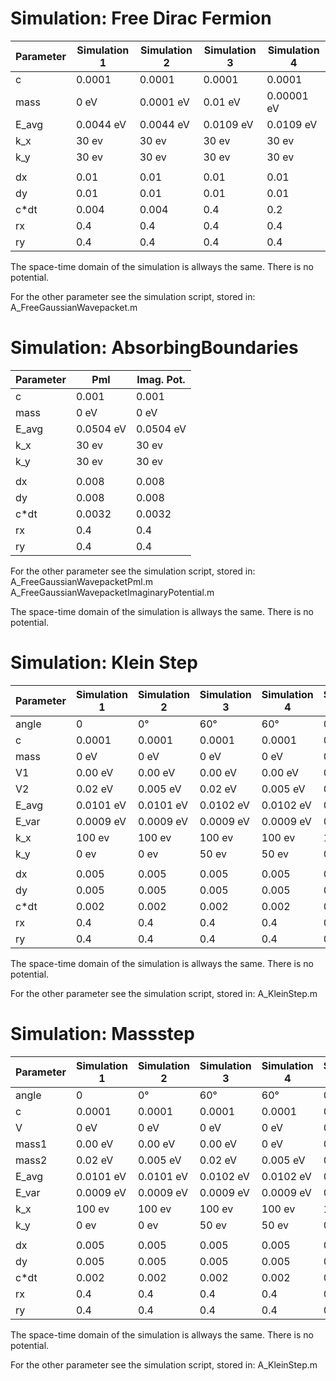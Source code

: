# Simulation: Free Dirac Fermion

| Parameter | Simulation 1 | Simulation 2 | Simulation 3 | Simulation 4 |
|---------- | ------------ | ------------ | ------------ | ------------ |
|   c       |   0.0001     |   0.0001     |   0.0001     |   0.0001     |
|   mass    |     0 eV     |   0.0001 eV  |   0.01  eV   |  0.00001 eV  |  
|   E_avg   |   0.0044 eV  |   0.0044 eV  |   0.0109 eV  |   0.0109 eV  |
|   k_x     |   30 ev      |   30 ev      |   30 ev      |   30 ev      |
|   k_y     |   30 ev      |   30 ev      |   30 ev      |   30 ev      |
|           |              |              |              |              |
|   dx      |    0.01      |    0.01      |    0.01      |    0.01      |
|   dy      |    0.01      |    0.01      |    0.01      |    0.01      |
|   c*dt    |    0.004     |    0.004     |    0.4       |    0.2       |
|   rx      |    0.4       |    0.4       |    0.4       |    0.4       |
|   ry      |    0.4       |    0.4       |    0.4       |    0.4       |

The space-time domain of the simulation is allways the same.
There is no potential.

For the other parameter see the simulation script, stored in:
    A_FreeGaussianWavepacket.m

# Simulation: AbsorbingBoundaries

| Parameter |     Pml      |  Imag. Pot.  |
|---------- | ------------ | ------------ |
|   c       |   0.001      |   0.001      |
|   mass    |    0 eV      |    0 eV      |
|   E_avg   |   0.0504 eV  |   0.0504 eV  |
|   k_x     |   30 ev      |   30 ev      |
|   k_y     |   30 ev      |   30 ev      |
|           |              |              |
|   dx      |    0.008     |    0.008     |
|   dy      |    0.008     |    0.008     |
|   c*dt    |    0.0032    |    0.0032    |
|   rx      |    0.4       |    0.4       |
|   ry      |    0.4       |    0.4       |

For the other parameter see the simulation script, stored in:
    A_FreeGaussianWavepacketPml.m
    A_FreeGaussianWavepacketImaginaryPotential.m

The space-time domain of the simulation is allways the same.
There is no potential.

# Simulation: Klein Step

| Parameter | Simulation 1 | Simulation 2 | Simulation 3 | Simulation 4 | Simulation 5 |
|---------- | ------------ | ------------ | ------------ | ------------ | ------------ |
|   angle   |      0       |     0°       |      60°     |     60°      |       0°     |
|   c       |   0.0001     |   0.0001     |   0.0001     |   0.0001     |   0.0001     |
|   mass    |     0 eV     |     0 eV     |     0 eV     |     0 eV     |     0 eV     |
|   V1      |   0.00 eV    |   0.00 eV    |   0.00 eV    |   0.00 eV    |   0.00 eV    |
|   V2      |   0.02  eV   |   0.005 eV   |   0.02 eV    |   0.005 eV   |   0.009 eV   |
|   E_avg   |   0.0101 eV  |   0.0101 eV  |   0.0102 eV  |   0.0102 eV  |   0.0101 eV  |
|   E_var   |   0.0009 eV  |   0.0009 eV  |   0.0009 eV  |   0.0009 eV  |   0.0009 eV  |
|   k_x     |   100 ev     |    100 ev    |    100 ev    |   100 ev     |   100 ev     |
|   k_y     |     0 ev     |      0 ev    |     50 ev    |    50 ev     |      0 ev    |
|           |              |              |              |              |
|   dx      |    0.005     |    0.005     |    0.005     |    0.005     |    0.005     |
|   dy      |    0.005     |    0.005     |    0.005     |    0.005     |    0.005     |
|   c*dt    |    0.002     |    0.002     |    0.002     |    0.002     |    0.002     |
|   rx      |    0.4       |    0.4       |    0.4       |    0.4       |    0.4       |
|   ry      |    0.4       |    0.4       |    0.4       |    0.4       |    0.4       |

The space-time domain of the simulation is allways the same.
There is no potential.

For the other parameter see the simulation script, stored in:
    A_KleinStep.m

# Simulation: Massstep

| Parameter | Simulation 1 | Simulation 2 | Simulation 3 | Simulation 4 | Simulation 5 |
|---------- | ------------ | ------------ | ------------ | ------------ | -----------  |
|   angle   |      0       |     0°       |      60°     |     60°      |     0°       |  
|   c       |   0.0001     |   0.0001     |   0.0001     |   0.0001     |   0.0001     |
|   V       |     0 eV     |     0 eV     |     0 eV     |     0 eV     |     0 eV     |
|   mass1   |   0.00 eV    |   0.00 eV    |   0.00 eV    |     0 eV     |     0 eV     |
|   mass2   |   0.02  eV   |   0.005 eV   |   0.02 eV    |   0.005 eV   |    0.009 eV  |
|   E_avg   |   0.0101 eV  |   0.0101 eV  |   0.0102 eV  |   0.0102 eV  |   0.0102 eV  |
|   E_var   |   0.0009 eV  |   0.0009 eV  |   0.0009 eV  |   0.0009 eV  |   0.0009 eV  |
|   k_x     |   100 ev     |    100 ev    |    100 ev    |   100 ev     |   100 eV     |
|   k_y     |     0 ev     |      0 ev    |     50 ev    |    50 ev     |     0 eV     |
|           |              |              |              |              |
|   dx      |    0.005     |    0.005     |    0.005     |    0.005     |    0.005     |
|   dy      |    0.005     |    0.005     |    0.005     |    0.005     |    0.005     |
|   c*dt    |    0.002     |    0.002     |    0.002     |    0.002     |    0.002     |
|   rx      |    0.4       |    0.4       |    0.4       |    0.4       |    0.4       |
|   ry      |    0.4       |    0.4       |    0.4       |    0.4       |    0.4       |

The space-time domain of the simulation is allways the same.
There is no potential.

For the other parameter see the simulation script, stored in:
    A_KleinStep.m
